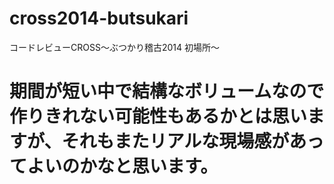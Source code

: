 cross2014-butsukari
===================

コードレビューCROSS〜ぶつかり稽古2014 初場所〜

# 期間が短い中で結構なボリュームなので作りきれない可能性もあるかとは思いますが、それもまたリアルな現場感があってよいのかなと思います。
